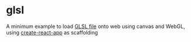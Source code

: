# glsl

A minimum example to load [GLSL file](https://en.wikipedia.org/wiki/OpenGL_Shading_Language) onto web using canvas and WebGL, using [create-react-app](https://github.com/facebook/create-react-app) as scaffolding
